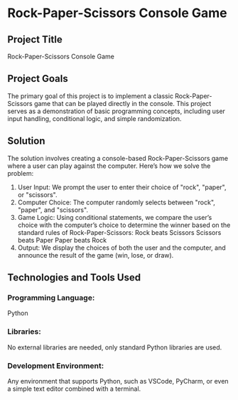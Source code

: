 
# Rock-Paper-Scissors Console Game
## Project Title
Rock-Paper-Scissors Console Game

## Project Goals
The primary goal of this project is to implement a classic Rock-Paper-Scissors game that can be played directly in the console. This project serves as a demonstration of basic programming concepts, including user input handling, conditional logic, and simple randomization.

## Solution
The solution involves creating a console-based Rock-Paper-Scissors game where a user can play against the computer. Here’s how we solve the problem:

1. User Input: We prompt the user to enter their choice of "rock", "paper", or "scissors".
2. Computer Choice: The computer randomly selects between "rock", "paper", and "scissors".
3. Game Logic: Using conditional statements, we compare the user’s choice with the computer’s choice to determine the winner based on the standard rules of Rock-Paper-Scissors:
Rock beats Scissors
Scissors beats Paper
Paper beats Rock
4. Output: We display the choices of both the user and the computer, and announce the result of the game (win, lose, or draw).

## Technologies and Tools Used
### Programming Language: 
Python
### Libraries: 
No external libraries are needed, only standard Python libraries are used.
### Development Environment: 
Any environment that supports Python, such as VSCode, PyCharm, or even a simple text editor combined with a terminal.
